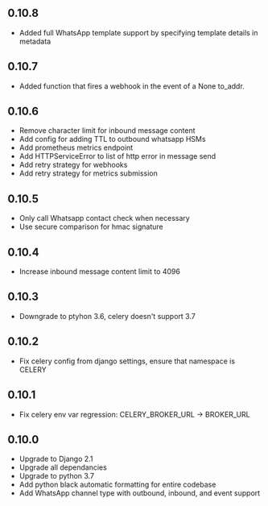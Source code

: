 0.10.8
------
- Added full WhatsApp template support by specifying template details in metadata

0.10.7
------
- Added function that fires a webhook in the event of a None to_addr.

0.10.6
------
 - Remove character limit for inbound message content
 - Add config for adding TTL to outbound whatsapp HSMs
 - Add prometheus metrics endpoint
 - Add HTTPServiceError to list of http error in message send
 - Add retry strategy for webhooks
 - Add retry strategy for metrics submission

0.10.5
------
 - Only call Whatsapp contact check when necessary
 - Use secure comparison for hmac signature

0.10.4
------
 - Increase inbound message content limit to 4096

0.10.3
------
 - Downgrade to ptyhon 3.6, celery doesn't support 3.7

0.10.2
------
 - Fix celery config from django settings, ensure that namespace is CELERY

0.10.1
------
 - Fix celery env var regression: CELERY_BROKER_URL -> BROKER_URL

0.10.0
------
 - Upgrade to Django 2.1
 - Upgrade all dependancies
 - Upgrade to python 3.7
 - Add python black automatic formatting for entire codebase
 - Add WhatsApp channel type with outbound, inbound, and event support
